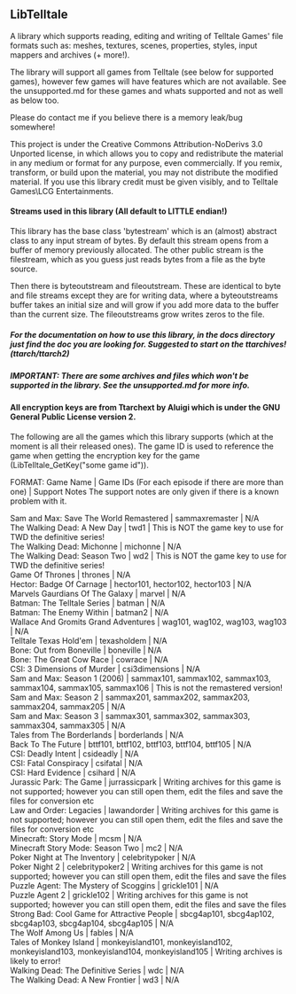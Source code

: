 ## LibTelltale
A library which supports reading, editing and writing of Telltale Games' file formats such as: meshes, textures, scenes, properties, styles, input mappers and archives (+ more!).

The library will support all games from Telltale (see below for supported games), however few games will have features which are not available. See the unsupported.md for these games and whats supported and not as well as below too.

Please do contact me if you believe there is a memory leak/bug somewhere! 

This project is under the Creative Commons Attribution-NoDerivs 3.0 Unported license, in which allows you to copy and redistribute the material in any medium or format for any purpose, even commercially. If you remix, transform, or build upon the material, you may not distribute the modified material. If you use this library credit must be given visibly, and to Telltale Games\LCG Entertainments.

#### Streams used in this library (All default to LITTLE endian!)

This library has the base class 'bytestream' which is an (almost) abstract class to any input stream of bytes. By default this stream opens from a buffer of memory previously allocated. The other public stream is the filestream, which as you guess just reads bytes from a file as the byte source.

Then there is byteoutstream and fileoutstream. These are identical to byte and file streams except they are for writing data, where a byteoutstreams buffer takes an initial size and will grow if you add more data to the buffer than the current size. The fileoutstreams grow writes zeros to the file.

##### For the documentation on how to use this library, in the docs directory just find the doc you are looking for. Suggested to start on the ttarchives! (ttarch/ttarch2)

##### IMPORTANT: There are some archives and files which won't be supported in the library. See the unsupported.md for more info.

#### All encryption keys are from Ttarchext by Aluigi which is under the GNU General Public License version 2.

The following are all the games which this library supports (which at the moment is all their released ones). The game ID is used to reference the game when getting the encryption key for the game (LibTelltale_GetKey("some game id")).

FORMAT: Game Name | Game IDs (For each episode if there are more than one) | Support Notes 
The support notes are only given if there is a known problem with it.

Sam and Max: Save The World Remastered | sammaxremaster | N/A<br /> 
The Walking Dead: A New Day | twd1 | This is NOT the game key to use for TWD the definitive series! <br /> 
The Walking Dead: Michonne | michonne | N/A<br /> 
The Walking Dead: Season Two | wd2 | This is NOT the game key to use for TWD the definitive series! <br /> 
Game Of Thrones | thrones | N/A<br /> 
Hector: Badge Of Carnage | hector101, hector102, hector103 | N/A<br /> 
Marvels Gaurdians Of The Galaxy | marvel | N/A<br /> 
Batman: The Telltale Series | batman | N/A<br /> 
Batman: The Enemy Within | batman2 | N/A<br /> 
Wallace And Gromits Grand Adventures | wag101, wag102, wag103, wag103 | N/A<br /> 
Telltale Texas Hold'em | texasholdem | N/A<br /> 
Bone: Out from Boneville | boneville | N/A<br /> 
Bone: The Great Cow Race | cowrace | N/A<br /> 
CSI: 3 Dimensions of Murder | csi3dimensions | N/A<br /> 
Sam and Max: Season 1 (2006) | sammax101, sammax102, sammax103, sammax104, sammax105, sammax106 | This is not the remastered version!<br /> 
Sam and Max: Season 2 | sammax201, sammax202, sammax203, sammax204, sammax205 | N/A<br /> 
Sam and Max: Season 3 | sammax301, sammax302, sammax303, sammax304, sammax305 | N/A<br /> 
Tales from The Borderlands | borderlands | N/A<br /> 
Back To The Future | bttf101, bttf102, bttf103, bttf104, bttf105 | N/A<br /> 
CSI: Deadly Intent | csideadly | N/A<br /> 
CSI: Fatal Conspiracy | csifatal | N/A<br /> 
CSI: Hard Evidence | csihard | N/A<br /> 
Jurassic Park: The Game | jurrassicpark | Writing archives for this game is not supported; however you can still open them, edit the files and save the files for conversion etc<br /> 
Law and Order: Legacies | lawandorder | Writing archives for this game is not supported; however you can still open them, edit the files and save the files for conversion etc<br /> 
Minecraft: Story Mode | mcsm | N/A<br /> 
Minecraft Story Mode: Season Two | mc2 | N/A<br /> 
Poker Night at The Inventory | celebritypoker | N/A<br /> 
Poker Night 2 | celebritypoker2 | Writing archives for this game is not supported; however you can still open them, edit the files and save the files <br /> 
Puzzle Agent: The Mystery of Scoggins | grickle101 | N/A<br /> 
Puzzle Agent 2 | grickle102 |  Writing archives for this game is not supported; however you can still open them, edit the files and save the files <br /> 
Strong Bad: Cool Game for Attractive People | sbcg4ap101, sbcg4ap102, sbcg4ap103, sbcg4ap104, sbcg4ap105 | N/A<br /> 
The Wolf Among Us | fables | N/A<br /> 
Tales of Monkey Island | monkeyisland101, monkeyisland102, monkeyisland103, monkeyisland104, monkeyisland105 | Writing archives is likely to error!<br /> 
Walking Dead: The Definitive Series | wdc | N/A<br /> 
The Walking Dead: A New Frontier | wd3 | N/A






























